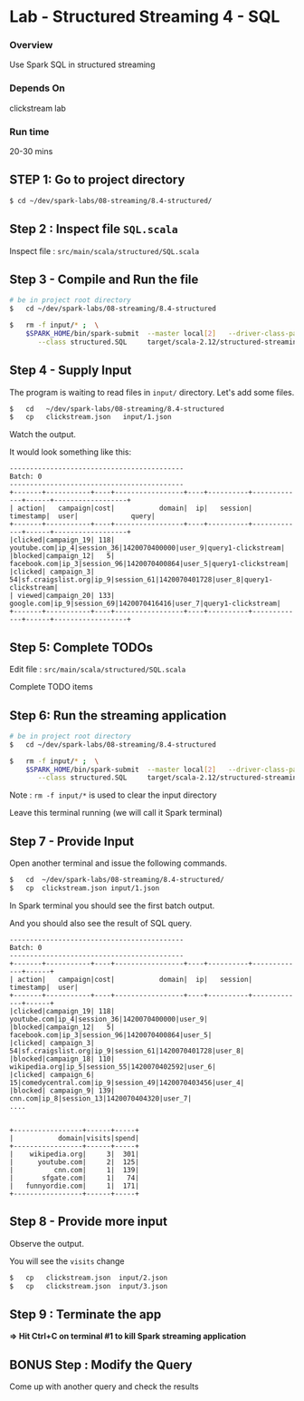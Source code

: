 # Lab - Structured Streaming 4 - SQL


### Overview

Use Spark SQL in structured streaming

### Depends On

clickstream lab

### Run time

20-30 mins


## STEP 1: Go to project directory

```bash
$ cd ~/dev/spark-labs/08-streaming/8.4-structured/
```

## Step 2 : Inspect file `SQL.scala`

Inspect file : `src/main/scala/structured/SQL.scala`

## Step 3 - Compile and Run the file

```bash
# be in project root directory
$   cd ~/dev/spark-labs/08-streaming/8.4-structured

$   rm -f input/* ;  \
    $SPARK_HOME/bin/spark-submit  --master local[2]   --driver-class-path logging/  \
       --class structured.SQL     target/scala-2.12/structured-streaming_2.12-1.0.jar 
```

## Step 4 - Supply Input

The program is waiting to read files in `input/` directory.   Let's add some files.

```bash
$   cd   ~/dev/spark-labs/08-streaming/8.4-structured
$   cp   clickstream.json   input/1.json
```
Watch the output.

It would look something like this:

```console
-------------------------------------------
Batch: 0
-------------------------------------------
+-------+-----------+----+-----------------+----+----------+-------------+------+------------------+
| action|   campaign|cost|           domain|  ip|   session|    timestamp|  user|             query|
+-------+-----------+----+-----------------+----+----------+-------------+------+------------------+
|clicked|campaign_19| 118|      youtube.com|ip_4|session_36|1420070400000|user_9|query1-clickstream|
|blocked|campaign_12|   5|     facebook.com|ip_3|session_96|1420070400864|user_5|query1-clickstream|
|clicked| campaign_3|  54|sf.craigslist.org|ip_9|session_61|1420070401728|user_8|query1-clickstream|
| viewed|campaign_20| 133|       google.com|ip_9|session_69|1420070416416|user_7|query1-clickstream|
+-------+-----------+----+-----------------+----+----------+-------------+------+------------------+

```

## Step 5: Complete TODOs

Edit file : `src/main/scala/structured/SQL.scala`

Complete TODO items


## Step 6: Run the streaming application

```bash
# be in project root directory
$   cd ~/dev/spark-labs/08-streaming/8.4-structured

$   rm -f input/* ;  \
    $SPARK_HOME/bin/spark-submit  --master local[2]   --driver-class-path logging/  \
       --class structured.SQL     target/scala-2.12/structured-streaming_2.12-1.0.jar 
```

Note : `rm -f input/*`  is used to clear the input directory

Leave this terminal running (we will call it Spark terminal)

## Step 7 - Provide Input

Open another terminal and issue the following commands.

```bash
$   cd  ~/dev/spark-labs/08-streaming/8.4-structured/
$   cp  clickstream.json input/1.json
```

In Spark terminal you should see the first batch output.

And you should also see the result of SQL query.


```console
-------------------------------------------
Batch: 0
-------------------------------------------
+-------+-----------+----+-----------------+----+----------+-------------+------+
| action|   campaign|cost|           domain|  ip|   session|    timestamp|  user|
+-------+-----------+----+-----------------+----+----------+-------------+------+
|clicked|campaign_19| 118|      youtube.com|ip_4|session_36|1420070400000|user_9|
|blocked|campaign_12|   5|     facebook.com|ip_3|session_96|1420070400864|user_5|
|clicked| campaign_3|  54|sf.craigslist.org|ip_9|session_61|1420070401728|user_8|
|blocked|campaign_18| 110|    wikipedia.org|ip_5|session_55|1420070402592|user_6|
|clicked| campaign_6|  15|comedycentral.com|ip_9|session_49|1420070403456|user_4|
|blocked| campaign_9| 139|          cnn.com|ip_8|session_13|1420070404320|user_7|
....


+-----------------+------+-----+
|           domain|visits|spend|
+-----------------+------+-----+
|    wikipedia.org|     3|  301|
|      youtube.com|     2|  125|
|          cnn.com|     1|  139|
|       sfgate.com|     1|   74|
|   funnyordie.com|     1|  171|
+-----------------+------+-----+

```

## Step 8 - Provide more input

Observe the output.

You will see the `visits` change


```bash
$   cp   clickstream.json  input/2.json
$   cp   clickstream.json  input/3.json
```

## Step 9 : Terminate the app

**=>  Hit Ctrl+C  on terminal #1 to kill Spark streaming application**


## BONUS Step : Modify the Query

Come up with another query and check the results
